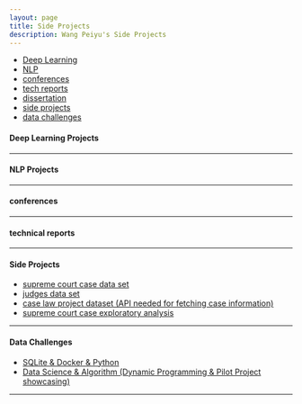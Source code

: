 ```yaml
---
layout: page
title: Side Projects
description: Wang Peiyu's Side Projects
---
```


<div class="navbar">
    <div class="navbar-inner">
        <ul class="nav">
            <li><a href="#DeepLearning">Deep Learning</a></li>
            <li><a href="#NLP">NLP</a></li>
            <li><a href="#conferences">conferences</a></li>
            <li><a href="#techreports">tech reports</a></li>
            <li><a href="#thesis">dissertation</a></li>
            <li><a href="#sideprojects">side projects</a></li>
            <li><a href="#datachallenges">data challenges</a></li>
        </ul>
    </div>
</div>


#### <a name="DeepLearning"></a>Deep Learning Projects


---

#### <a name="NLP"></a>NLP Projects

---


#### <a name="conferences"></a>conferences

---




#### <a name="techreports"></a>technical reports

---


#### <a name="sideprojects"></a>Side Projects
* [supreme court case data set](https://github.com/oliviapy960825/oliviapy960825.github.io/blob/master/assets/misc/SCDB_2019_01_justiceCentered_Vote.csv)
* [judges data set](https://github.com/oliviapy960825/oliviapy960825.github.io/blob/master/assets/misc/judges.csv)
* [case law project dataset (API needed for fetching case information)](https://github.com/oliviapy960825/oliviapy960825.github.io/blob/master/assets/misc/cases_by_jurisdiction.6d65b8e11449.tsv)
* [supreme court case exploratory analysis](https://github.com/oliviapy960825/oliviapy960825.github.io/blob/master/assets/misc/PROJECT%20PILOT.ipynb)


---

#### <a name="datachallenges"></a>Data Challenges
* [SQLite & Docker & Python](https://github.com/oliviapy960825/oliviapy960825.github.io/tree/master/assets/misc/SQLite_Docker_Python_Challenge)
* [Data Science & Algorithm (Dynamic Programming & Pilot Project showcasing)](https://github.com/oliviapy960825/oliviapy960825.github.io/tree/master/assets/misc/Data%20Science%20%26%20Algorithm%20and%20Pilot%20Project)


---
